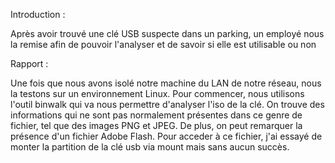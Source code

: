 Introduction :

Après avoir trouvé une clé USB suspecte dans un parking, un employé nous la remise afin de pouvoir l'analyser et de savoir si elle est utilisable ou non 



Rapport :

Une fois que nous avons isolé notre machine du LAN de notre réseau, nous la testons sur un environnement Linux. Pour commencer, nous utilisons l'outil binwalk qui va nous permettre d'analyser l'iso de la clé. On trouve des informations qui ne sont pas normalement présentes dans ce genre de fichier, tel que des images PNG et JPEG. De plus, on peut remarquer la présence d'un fichier Adobe Flash. Pour acceder à ce fichier, j'ai essayé de monter la partition de la clé usb via mount mais sans aucun succès.
